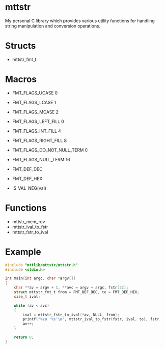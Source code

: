 # mttstr
My personal C library which provides various utility functions for handling string manipulation and conversion operations.

# Structs
- mttstr_fmt_t

# Macros

- FMT_FLAGS_UCASE 0
- FMT_FLAGS_LCASE 1
- FMT_FLAGS_MCASE 2
- FMT_FLAGS_LEFT_FILL 0
- FMT_FLAGS_INT_FILL 4
- FMT_FLAGS_RIGHT_FILL 8
- FMT_FLAGS_DO_NOT_NULL_TERM 0
- FMT_FLAGS_NULL_TERM 16
- FMT_DEF_DEC
- FMT_DEF_HEX

- IS_VAL_NEG(val)

# Functions
- mttstr_mem_rev
- mttstr_ival_to_fstr
- mttstr_fstr_to_ival

# Example
```c
#include "mttlib/mttstr/mttstr.h"
#include <stdio.h>

int main(int argc, char *argv[])
{
	char **av = argv + 1, **avc = argv + argc, fstr[32];
	struct mttstr_fmt_t from = FMT_DEF_DEC, to = FMT_DEF_HEX;
	size_t ival;

	while (av < avc)
	{
		ival = mttstr_fstr_to_ival(*av, NULL, from);
		printf("%zu '%s'\n", mttstr_ival_to_fstr(fstr, ival, to), fstr);
		av++;
	}

	return 0;
}
```
